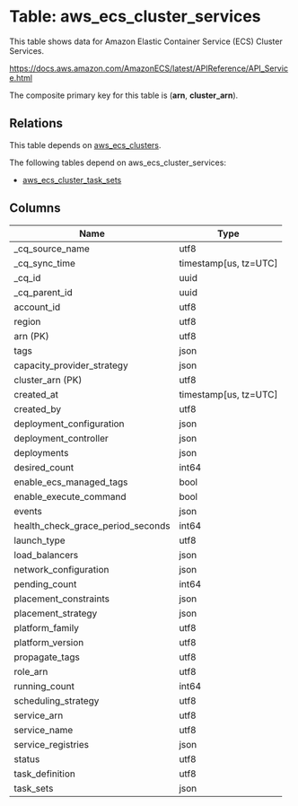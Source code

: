 # Table: aws_ecs_cluster_services

This table shows data for Amazon Elastic Container Service (ECS) Cluster Services.

https://docs.aws.amazon.com/AmazonECS/latest/APIReference/API_Service.html

The composite primary key for this table is (**arn**, **cluster_arn**).

## Relations

This table depends on [aws_ecs_clusters](aws_ecs_clusters).

The following tables depend on aws_ecs_cluster_services:
  - [aws_ecs_cluster_task_sets](aws_ecs_cluster_task_sets)

## Columns

| Name          | Type          |
| ------------- | ------------- |
|_cq_source_name|utf8|
|_cq_sync_time|timestamp[us, tz=UTC]|
|_cq_id|uuid|
|_cq_parent_id|uuid|
|account_id|utf8|
|region|utf8|
|arn (PK)|utf8|
|tags|json|
|capacity_provider_strategy|json|
|cluster_arn (PK)|utf8|
|created_at|timestamp[us, tz=UTC]|
|created_by|utf8|
|deployment_configuration|json|
|deployment_controller|json|
|deployments|json|
|desired_count|int64|
|enable_ecs_managed_tags|bool|
|enable_execute_command|bool|
|events|json|
|health_check_grace_period_seconds|int64|
|launch_type|utf8|
|load_balancers|json|
|network_configuration|json|
|pending_count|int64|
|placement_constraints|json|
|placement_strategy|json|
|platform_family|utf8|
|platform_version|utf8|
|propagate_tags|utf8|
|role_arn|utf8|
|running_count|int64|
|scheduling_strategy|utf8|
|service_arn|utf8|
|service_name|utf8|
|service_registries|json|
|status|utf8|
|task_definition|utf8|
|task_sets|json|
